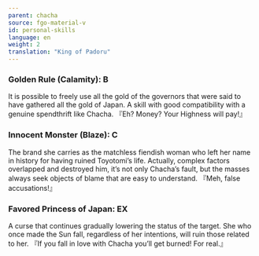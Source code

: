 ```yaml
---
parent: chacha
source: fgo-material-v
id: personal-skills
language: en
weight: 2
translation: "King of Padoru"
---
```


### Golden Rule (Calamity): B

It is possible to freely use all the gold of the governors that were said to have gathered all the gold of Japan.
A skill with good compatibility with a genuine spendthrift like Chacha.
『Eh? Money? Your Highness will pay!』

### Innocent Monster (Blaze): C

The brand she carries as the matchless fiendish woman who left her name in history for having ruined Toyotomi’s life.
Actually, complex factors overlapped and destroyed him, it’s not only Chacha’s fault, but the masses always seek objects of blame that are easy to understand.
『Meh, false accusations!』

### Favored Princess of Japan: EX
A curse that continues gradually lowering the status of the target.
She who once made the Sun fall, regardless of her intentions, will ruin those related to her.
『If you fall in love with Chacha you’ll get burned! For real.』
